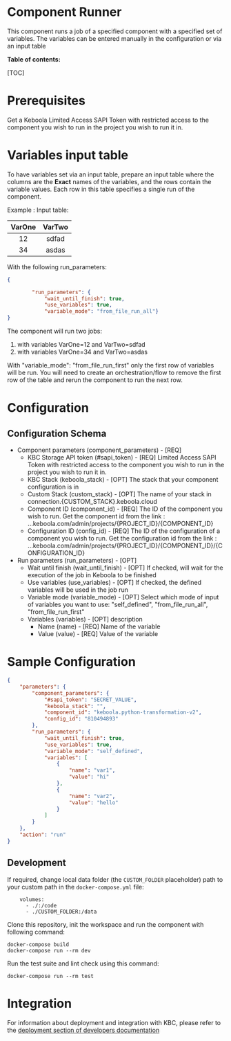 Component Runner
=============

This component runs a job of a specified component with a specified set of variables.
The variables can be entered manually in the configuration or via an input table

**Table of contents:**

[TOC]

Prerequisites
=============

Get a Keboola Limited Access SAPI Token with restricted access to the component you wish to run in the project you wish to run it in.

Variables input table
=============
To have variables set via an input table, prepare an input table where the columns are the **Exact** names of the variables, and the rows contain the variable values.
Each row in this table specifies a single run of the component. 

Example : 
Input table:

| VarOne | VarTwo |
| :---:  | :---:  | 
| 12     | sdfad  |
| 34     | asdas  |

With the following run_parameters:

```json
{

        "run_parameters": {
            "wait_until_finish": true,
            "use_variables": true,
            "variable_mode": "from_file_run_all"}
}
```
The component will run two jobs:
1. with variables VarOne=12 and VarTwo=sdfad
2. with variables VarOne=34 and VarTwo=asdas

With "variable_mode": "from_file_run_first" only the first row of variables will be run. 
You will need to create an orchestration/flow to remove the first row of the table and rerun the component to run the next row.

Configuration
=============

## Configuration Schema
 - Component parameters (component_parameters) - [REQ] 
   - KBC Storage API token (#sapi_token) - [REQ] Limited Access SAPI Token with restricted access to the component you wish to run in the project you wish to run it in.
   - KBC Stack (keboola_stack) - [OPT] The stack that your component configuration is in
   - Custom Stack (custom_stack) - [OPT] The name of your stack in connection.{CUSTOM_STACK}.keboola.cloud
   - Component ID (component_id) - [REQ] The ID of the component you wish to run. Get the component id from the link :  ...keboola.com/admin/projects/{PROJECT_ID}/{COMPONENT_ID}
   - Configuration ID (config_id) - [REQ] The ID of the configuration of a component you wish to run. Get the configuration id from the link :  ...keboola.com/admin/projects/{PROJECT_ID}/{COMPONENT_ID}/{CONFIGURATION_ID}
 - Run parameters (run_parameters) - [OPT] 
   - Wait until finish (wait_until_finish) - [OPT] If checked, will wait for the execution of the job in Keboola to be finished
   - Use variables (use_variables) - [OPT] If checked, the defined variables will be used in the job run
   - Variable mode (variable_mode) - [OPT] Select which mode of input of variables you want to use: "self_defined", "from_file_run_all", "from_file_run_first"
   - Variables (variables) - [OPT] description
     - Name (name) - [REQ] Name of the variable
     - Value (value) - [REQ] Value of the variable




Sample Configuration
=============
```json
{
    "parameters": {
        "component_parameters": {
            "#sapi_token": "SECRET_VALUE",
            "keboola_stack": "",
            "component_id": "keboola.python-transformation-v2",
            "config_id": "810494893"
        },
        "run_parameters": {
            "wait_until_finish": true,
            "use_variables": true,
            "variable_mode": "self_defined",
            "variables": [
                {
                    "name": "var1",
                    "value": "hi"
                },
                {
                    "name": "var2",
                    "value": "hello"
                }
            ]
        }
    },
    "action": "run"
}
```

Development
-----------

If required, change local data folder (the `CUSTOM_FOLDER` placeholder) path to your custom path in
the `docker-compose.yml` file:

~~~~~~~~~~~~~~~~~~~~~~~~~~~~~~~~~~~~~~~~~~~~~~~~~~~~~~~~~~~~~~~~~~~~~~~~~~~~~~~~
    volumes:
      - ./:/code
      - ./CUSTOM_FOLDER:/data
~~~~~~~~~~~~~~~~~~~~~~~~~~~~~~~~~~~~~~~~~~~~~~~~~~~~~~~~~~~~~~~~~~~~~~~~~~~~~~~~

Clone this repository, init the workspace and run the component with following command:

~~~~~~~~~~~~~~~~~~~~~~~~~~~~~~~~~~~~~~~~~~~~~~~~~~~~~~~~~~~~~~~~~~~~~~~~~~~~~~~~
docker-compose build
docker-compose run --rm dev
~~~~~~~~~~~~~~~~~~~~~~~~~~~~~~~~~~~~~~~~~~~~~~~~~~~~~~~~~~~~~~~~~~~~~~~~~~~~~~~~

Run the test suite and lint check using this command:

~~~~~~~~~~~~~~~~~~~~~~~~~~~~~~~~~~~~~~~~~~~~~~~~~~~~~~~~~~~~~~~~~~~~~~~~~~~~~~~~
docker-compose run --rm test
~~~~~~~~~~~~~~~~~~~~~~~~~~~~~~~~~~~~~~~~~~~~~~~~~~~~~~~~~~~~~~~~~~~~~~~~~~~~~~~~

Integration
===========

For information about deployment and integration with KBC, please refer to the
[deployment section of developers documentation](https://developers.keboola.com/extend/component/deployment/)